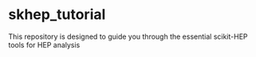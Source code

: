 # skhep_tutorial
This repository is designed to guide you through the essential scikit-HEP tools for HEP analysis
